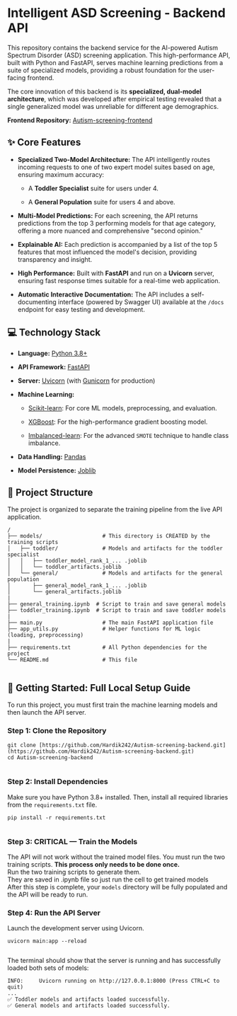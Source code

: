 <h1>Intelligent ASD Screening - Backend API</h1>
<p>This repository contains the backend service for the AI-powered Autism Spectrum Disorder (ASD) screening application.
      This high-performance API, built with Python and FastAPI, serves machine learning predictions from a suite of
      specialized models, providing a robust foundation for the user-facing frontend.</p>
<p>The core innovation of this backend is its <strong>specialized, dual-model architecture</strong>, which was developed
      after empirical testing revealed that a single generalized model was unreliable for different age demographics.
</p>
<p><strong>Frontend Repository:</strong> <a
            href="https://www.google.com/search?q=https://github.com/Hardik242/Autism-screening-frontend"
            title="null">Autism-screening-frontend</a></p>
<h2>✨ Core Features</h2>
<ul>
      <li>
            <p><strong>Specialized Two-Model Architecture:</strong> The API intelligently routes incoming requests to
                  one of two expert model suites based on age, ensuring maximum accuracy:</p>
            <ul>
                  <li>
                        <p>A <strong>Toddler Specialist</strong> suite for users under 4.</p>
                  </li>
                  <li>
                        <p>A <strong>General Population</strong> suite for users 4 and above.</p>
                  </li>
            </ul>
      </li>
      <li>
            <p><strong>Multi-Model Predictions:</strong> For each screening, the API returns predictions from the top 3
                  performing models for that age category, offering a more nuanced and comprehensive "second opinion."
            </p>
      </li>
      <li>
            <p><strong>Explainable AI:</strong> Each prediction is accompanied by a list of the top 5 features that most
                  influenced the model's decision, providing transparency and insight.</p>
      </li>
      <li>
            <p><strong>High Performance:</strong> Built with <strong>FastAPI</strong> and run on a
                  <strong>Uvicorn</strong> server, ensuring fast response times suitable for a real-time web
                  application.</p>
      </li>
      <li>
            <p><strong>Automatic Interactive Documentation:</strong> The API includes a self-documenting interface
                  (powered by Swagger UI) available at the <code>/docs</code> endpoint for easy testing and development.
            </p>
      </li>
</ul>
<h2>💻 Technology Stack</h2>
<ul>
      <li>
            <p><strong>Language:</strong> <a href="https://www.python.org/" title="null">Python 3.8+</a></p>
      </li>
      <li>
            <p><strong>API Framework:</strong> <a href="https://fastapi.tiangolo.com/" title="null">FastAPI</a></p>
      </li>
      <li>
            <p><strong>Server:</strong> <a href="https://www.uvicorn.org/" title="null">Uvicorn</a> (with <a
                        href="https://gunicorn.org/" title="null">Gunicorn</a> for production)</p>
      </li>
      <li>
            <p><strong>Machine Learning:</strong></p>
            <ul>
                  <li>
                        <p><a href="https://scikit-learn.org/" title="null">Scikit-learn</a>: For core ML models,
                              preprocessing, and evaluation.</p>
                  </li>
                  <li>
                        <p><a href="https://xgboost.ai/" title="null">XGBoost</a>: For the high-performance gradient
                              boosting model.</p>
                  </li>
                  <li>
                        <p><a href="https://imbalanced-learn.org/stable/" title="null">Imbalanced-learn</a>: For the
                              advanced <code>SMOTE</code> technique to handle class imbalance.</p>
                  </li>
            </ul>
      </li>
      <li>
            <p><strong>Data Handling:</strong> <a href="https://pandas.pydata.org/" title="null">Pandas</a></p>
      </li>
      <li>
            <p><strong>Model Persistence:</strong> <a href="https://joblib.readthedocs.io/en/latest/"
                        title="null">Joblib</a></p>
      </li>
</ul>
<h2>📂 Project Structure</h2>
<p>The project is organized to separate the training pipeline from the live API application.</p>
<pre><code>/
├── models/                   # This directory is CREATED by the training scripts
│   ├── toddler/              # Models and artifacts for the toddler specialist
│   │   ├── toddler_model_rank_1_... .joblib
│   │   └── toddler_artifacts.joblib
│   └── general/              # Models and artifacts for the general population
│       ├── general_model_rank_1_... .joblib
│       └── general_artifacts.joblib
|
├── general_training.ipynb  # Script to train and save general models
├── toddler_training.ipynb  # Script to train and save toddler models
|
├── main.py                   # The main FastAPI application file
├── app_utils.py              # Helper functions for ML logic (loading, preprocessing)
|
├── requirements.txt          # All Python dependencies for the project
└── README.md                 # This file
<br class="ProseMirror-trailingBreak"></code></pre>
<h2>🚀 Getting Started: Full Local Setup Guide</h2>
<p>To run this project, you must first train the machine learning models and then launch the API server.</p>
<h3><strong>Step 1: Clone the Repository</strong></h3>
<pre><code>git clone [https://github.com/Hardik242/Autism-screening-backend.git](https://github.com/Hardik242/Autism-screening-backend.git)
cd Autism-screening-backend
<br class="ProseMirror-trailingBreak"></code></pre>
<h3><strong>Step 2: Install Dependencies</strong></h3>
<p>Make sure you have Python 3.8+ installed. Then, install all required libraries from the <code>requirements.txt</code>
      file.</p>
<pre><code>pip install -r requirements.txt
<br class="ProseMirror-trailingBreak"></code></pre>
<h3><strong>Step 3: CRITICAL — Train the Models</strong></h3>
<p>The API will not work without the trained model files. You must run the two training scripts. <strong>This process only needs to be done once.</strong></br>
Run the two training scripts to generate them. </br>They are saved in .ipynb file so just run the cell to get trained models
</br>After this step is complete, your <code>models</code> directory will be fully populated and the API will be ready to
      run.</p>
<h3><strong>Step 4: Run the API Server</strong></h3>
<p>Launch the development server using Uvicorn.</p>
<pre><code>uvicorn main:app --reload
<br class="ProseMirror-trailingBreak"></code></pre>
<p>The terminal should show that the server is running and has successfully loaded both sets of models:</p>
<pre><code>INFO:     Uvicorn running on http://127.0.0.1:8000 (Press CTRL+C to quit)
...
✅ Toddler models and artifacts loaded successfully.
✅ General models and artifacts loaded successfully.
<br class="ProseMirror-trailingBreak"></code></pre>